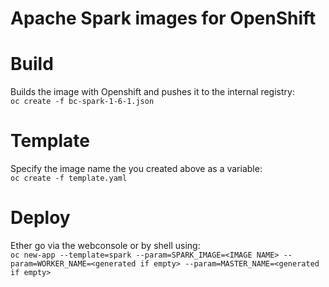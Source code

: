 # Apache Spark images for OpenShift

# Build

Builds the image with Openshift and pushes it to the internal registry:<br/>
```oc create -f bc-spark-1-6-1.json```

# Template
Specify the image name the you created above as a variable:<br/>
```oc create -f template.yaml```

# Deploy
Ether go via the webconsole or by shell using:<br/>
```oc new-app --template=spark --param=SPARK_IMAGE=<IMAGE NAME> --param=WORKER_NAME=<generated if empty> --param=MASTER_NAME=<generated if empty>```
